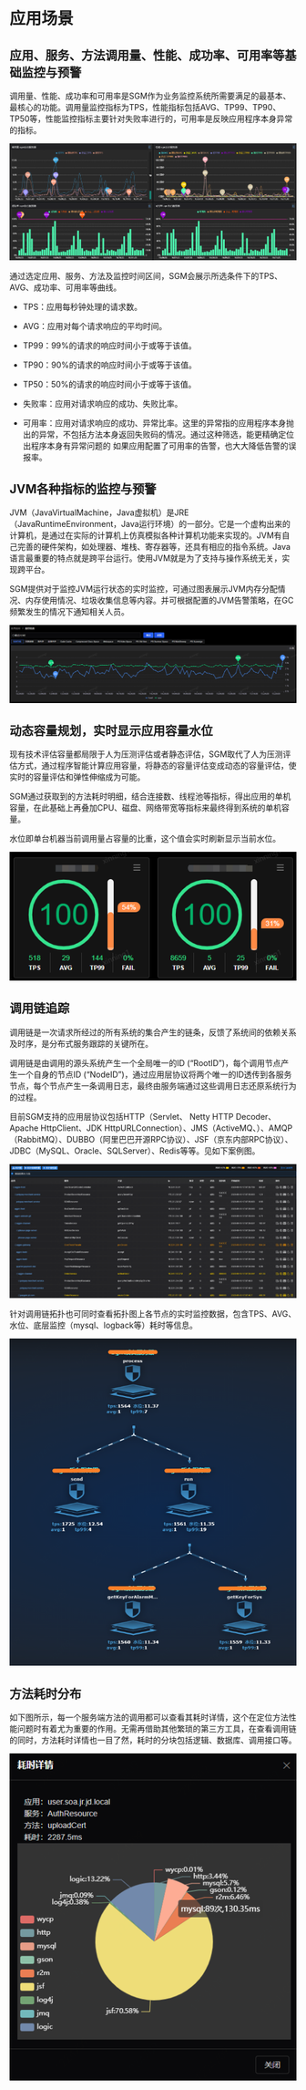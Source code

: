 # 应用场景

## 应用、服务、方法调用量、性能、成功率、可用率等基础监控与预警

调用量、性能、成功率和可用率是SGM作为业务监控系统所需要满足的最基本、最核心的功能。调用量监控指标为TPS，性能指标包括AVG、TP99、TP90、TP50等，性能监控指标主要针对失败率进行的，可用率是反映应用程序本身异常的指标。

![](../image/Introduction/app_scenarios1_1.png)

通过选定应用、服务、方法及监控时间区间，SGM会展示所选条件下的TPS、AVG、成功率、可用率等曲线。

- TPS：应用每秒钟处理的请求数。

- AVG：应用对每个请求响应的平均时间。

- TP99：99%的请求的响应时间小于或等于该值。

- TP90：90%的请求的响应时间小于或等于该值。

- TP50：50%的请求的响应时间小于或等于该值。

- 失败率：应用对请求响应的成功、失败比率。

- 可用率：应用对请求响应的成功、异常比率。这里的异常指的应用程序本身抛出的异常，不包括方法本身返回失败码的情况。通过这种筛选，能更精确定位出程序本身有异常问题的
如果应用配置了可用率的告警，也大大降低告警的误报率。

## JVM各种指标的监控与预警

JVM（JavaVirtualMachine，Java虚拟机）是JRE（JavaRuntimeEnvironment，Java运行环境）的一部分。它是一个虚构出来的计算机，是通过在实际的计算机上仿真模拟各种计算机功能来实现的。JVM有自己完善的硬件架构，如处理器、堆栈、寄存器等，还具有相应的指令系统。Java语言最重要的特点就是跨平台运行。使用JVM就是为了支持与操作系统无关，实现跨平台。

SGM提供对于监控JVM运行状态的实时监控，可通过图表展示JVM内存分配情况、内存使用情况、垃圾收集信息等内容。并可根据配置的JVM告警策略，在GC频繁发生的情况下通知相关人员。

![](../image/Introduction/app_scenarios2_1.png)

## 动态容量规划，实时显示应用容量水位

现有技术评估容量都局限于人为压测评估或者静态评估，SGM取代了人为压测评估方式，通过程序智能计算应用容量，将静态的容量评估变成动态的容量评估，使实时的容量评估和弹性伸缩成为可能。

SGM通过获取到的方法耗时明细，结合连接数、线程池等指标，得出应用的单机容量，在此基础上再叠加CPU、磁盘、网络带宽等指标来最终得到系统的单机容量。

水位即单台机器当前调用量占容量的比重，这个值会实时刷新显示当前水位。

![](../image/Introduction/app_scenarios3_1.png)

## 调用链追踪

调用链是一次请求所经过的所有系统的集合产生的链条，反馈了系统间的依赖关系及时序，是分布式服务跟踪的关键所在。

调用链是由调用的源头系统产生一个全局唯一的ID (“RootID”)，每个调用节点产生一个自身的节点ID (“NodeID”)，通过应用层协议将两个唯一的ID透传到各服务节点，每个节点产生一条调用日志，最终由服务端通过这些调用日志还原系统行为的过程。

目前SGM支持的应用层协议包括HTTP（Servlet、 Netty HTTP Decoder、 Apache HttpClient、JDK HttpURLConnection）、JMS（ActiveMQ、）、AMQP（RabbitMQ）、DUBBO（阿里巴巴开源RPC协议）、JSF（京东内部RPC协议）、JDBC（MySQL、Oracle、SQLServer）、Redis等等。见如下案例图。

![](../image/Introduction/app_scenarios4_1.png)

针对调用链拓扑也可同时查看拓扑图上各节点的实时监控数据，包含TPS、AVG、水位、底层监控（mysql、logback等）耗时等信息。

![](../image/Introduction/app_scenarios4_2.png)

## 方法耗时分布

如下图所示，每一个服务端方法的调用都可以查看其耗时详情，这个在定位方法性能问题时有着尤为重要的作用。无需再借助其他繁琐的第三方工具，在查看调用链的同时，方法耗时详情也一目了然，耗时的分块包括逻辑、数据库、调用接口等。

![](../image/Introduction/app_scenarios5_1.png)

